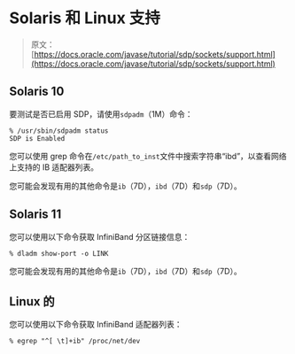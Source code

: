# Solaris 和 Linux 支持

> 原文： [https://docs.oracle.com/javase/tutorial/sdp/sockets/support.html](https://docs.oracle.com/javase/tutorial/sdp/sockets/support.html)

## Solaris 10

要测试是否已启用 SDP，请使用`sdpadm`（1M）命令：

```
% /usr/sbin/sdpadm status
SDP is Enabled

```

您可以使用 grep 命令在`/etc/path_to_inst`文件中搜索字符串“ibd”，以查看网络上支持的 IB 适配器列表。

您可能会发现有用的其他命令是`ib`（7D），`ibd`（7D）和`sdp`（7D）。

## Solaris 11

您可以使用以下命令获取 InfiniBand 分区链接信息：

```
% dladm show-port -o LINK

```

您可能会发现有用的其他命令是`ib`（7D），`ibd`（7D）和`sdp`（7D）。

## Linux 的

您可以使用以下命令获取 InfiniBand 适配器列表：

```
% egrep "^[ \t]+ib" /proc/net/dev

```